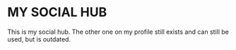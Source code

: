 # MY SOCIAL HUB
This is my social hub. The other one on my profile still exists and can still be used, but is outdated.
